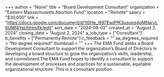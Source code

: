 +++
author = "None"
title = "Board Development Consultant"
organization = "Eastern Massachusetts Abortion Fund"
location = "Remote"
salary = "$30,000"
link = "https://docs.google.com/document/d/1t0He_l697EwiPfK3usopq4qMNaryL6UMf4YqtXtHmXk/edit"
sort_date = "2024-08-02"
created_at = "August 2, 2024"
closing_date = "August 2, 2024"
a_job_type = ["Consultant"]
b_benefits = ["Permanently Remote"]
c_feedback = ""
aa_degrees_required = "No degree required"
thumbnail = ""
+++
The EMA Fund seeks a Board Development Consultant to support the organization’s Board of Directors in developing a board structure to grow the organization’s skills, leadership, and commitment.The EMA Fund hopes to identify a consultant to support the development of processes and practices for a sustainable, equitable organizational structure. This is a consultant position.